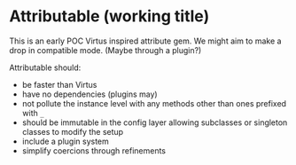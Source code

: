 # Attributable (working title)

This is an early POC Virtus inspired attribute gem. We might aim to make a
drop in compatible mode. (Maybe through a plugin?)

Attributable should:

* be faster than Virtus
* have no dependencies (plugins may)
* not pollute the instance level with any methods other than ones prefixed with `_`
* should be immutable in the config layer allowing subclasses or singleton classes to modify the setup
* include a plugin system
* simplify coercions through refinements